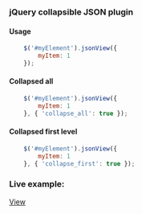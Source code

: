 ### jQuery collapsible JSON plugin

#### Usage

```js
    $('#myElement').jsonView({
        myItem: 1
    });
```

#### Collapsed all
```js
    $('#myElement').jsonView({
        myItem: 1
    }, { 'collapse_all': true });
```

#### Collapsed first level
```js
    $('#myElement').jsonView({
        myItem: 1
    }, { 'collapse_first': true });
```

### Live example:
[View](http://jsfiddle.net/87f2w32p/)